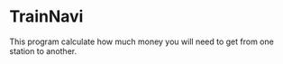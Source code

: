 TrainNavi
=========

This program calculate how much money you will need to get from one station to another.
